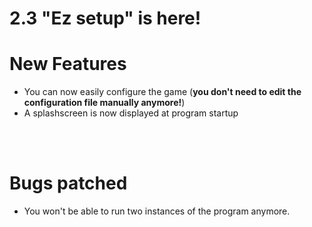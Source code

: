 # 2.3 "Ez setup" is here!

# New Features
- You can now easily configure the game (**you don't need to edit the configuration file manually anymore!**)
- A splashscreen is now displayed at program startup


<br/><br/>

# Bugs patched
- You won't be able to run two instances of the program anymore.
